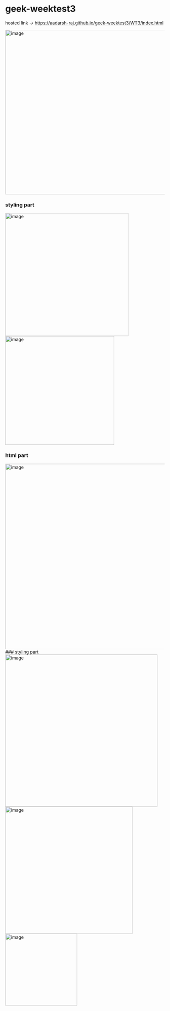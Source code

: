 # geek-weektest3
hosted link -> https://aadarsh-raj.github.io/geek-weektest3/WT3/index.html


<img width="520" alt="image" src="https://github.com/Aadarsh-Raj/geek-weektest3/assets/74525154/6c7eb611-5fce-417f-9a24-825517eb7f91">
<br>



### styling part
<img width="389" alt="image" src="https://github.com/Aadarsh-Raj/geek-weektest3/assets/74525154/d06983e1-19b2-426f-9fb2-cc2c97ec22c5">
<br>


<img width="344" alt="image" src="https://github.com/Aadarsh-Raj/geek-weektest3/assets/74525154/c5897b05-8348-4b34-a64c-41525135dda1">
<br>


### html part
<img width="586" alt="image" src="https://github.com/Aadarsh-Raj/geek-weektest3/assets/74525154/73ff6436-93c7-481d-8783-14d31470a7f5">

<br>
### styling part
<img width="481" alt="image" src="https://github.com/Aadarsh-Raj/geek-weektest3/assets/74525154/b845a749-edc7-44dd-831f-f7fc93d71875">

<br>
<img width="402" alt="image" src="https://github.com/Aadarsh-Raj/geek-weektest3/assets/74525154/b1e631c1-6f29-4337-9998-6fb999af4dff">

<br>
<img width="227" alt="image" src="https://github.com/Aadarsh-Raj/geek-weektest3/assets/74525154/ab41ba05-c8f1-4699-be57-96fb0406e579">


